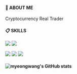 
####  :wave: ABOUT ME 
 Cryptocurrency Real Trader 
 <br/>
  
####  :clipboard: SKILLS 
  <img src="https://img.shields.io/badge/Bitcoin-F7931A?style=for-the-badge&logo=bitcoin&logoColor=white">   <img src="https://img.shields.io/badge/Tether-50AF95?style=for-the-badge&logo=Tether&logoColor=white">
  
  <img src="https://img.shields.io/badge/python-3776AB?style=for-the-badge&logo=python&logoColor=white"> <img src="https://img.shields.io/badge/scikit-learn-F7931E?style=for-the-badge&logo=scikit-learn&logoColor=white"> <img src="https://img.shields.io/badge/PyTorch-EE4C2C?style=for-the-badge&logo=PyTorch&logoColor=white"> 




<!--
**myeongwang/myeongwang** is a ✨ _special_ ✨ repository because its `README.md` (this file) appears on your GitHub profile.

Here are some ideas to get you started:

- 🔭 I’m currently working on ...
- 🌱 I’m currently learning ...
- 👯 I’m looking to collaborate on ...
- 🤔 I’m looking for help with ...
- 💬 Ask me about ...
- 📫 How to reach me: ...
- 😄 Pronouns: ...
- ⚡ Fun fact: ...
-->
#### ![myeongwang's GitHub stats](https://github-readme-stats.vercel.app/api?username=myeongwang&show_icons=true)   
